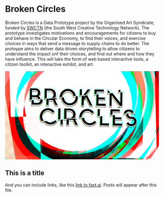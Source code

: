 # Broken Circles

Broken Circles is a Data Prototype project by the Organised Art Syndicate, funded by [SWCTN](https://www.swctn.org.uk/data/) (the South West Creative Technology Network). The prototype investigates motivations and encouragements for citizens to buy and behave in the Circular Economy, to find their voices, and exercise choices in ways that send a message to supply chains to do better. The protoype aims to deliver data driven storytelling to allow citizens to understand the impact onf their choices, and find out where and how they have influence. This will take the form of web based interactive tools, a citizen toolkit, an interactive exhibit, and art.

![Broken Frames logo](images/BCLogo.png)

## This is a title

And you can include links, like this [link to fast.ai](https://www.fast.ai). Posts will appear after this file. 
